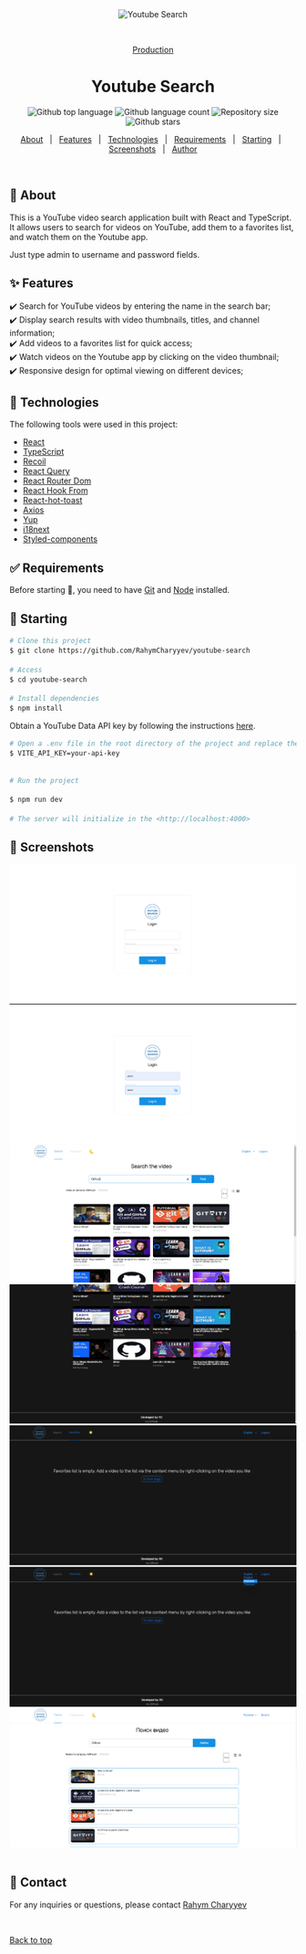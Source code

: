 <div align="center" id="top"> 
  <img src="./.github/app.gif" alt="Youtube Search" />

&#xa0;

<a href="https://youtube-search-tau.vercel.app">Production</a>

</div>

<h1 align="center">Youtube Search</h1>

<p align="center">
  <img alt="Github top language" src="https://img.shields.io/github/languages/top/RahymCharyyev/youtube-search?color=56BEB8">

  <img alt="Github language count" src="https://img.shields.io/github/languages/count/RahymCharyyev/youtube-search?color=56BEB8">

  <img alt="Repository size" src="https://img.shields.io/github/repo-size/RahymCharyyev/youtube-search?color=56BEB8">

  <!-- <img alt="License" src="https://img.shields.io/github/license/RahymCharyyev/youtube-search?color=56BEB8"> -->

  <!-- <img alt="Github issues" src="https://img.shields.io/github/issues/RahymCharyyev/youtube-search?color=56BEB8" /> -->

  <!-- <img alt="Github forks" src="https://img.shields.io/github/forks/RahymCharyyev/youtube-search?color=56BEB8" /> -->

  <img alt="Github stars" src="https://img.shields.io/github/stars/RahymCharyyev/youtube-search?color=56BEB8" />
</p>

<!-- Status -->

<!-- <h4 align="center">
	🚧  Youtube Search 🚀 Under construction...  🚧
</h4>

<hr> -->

<p align="center">
  <a href="#dart-about">About</a> &#xa0; | &#xa0; 
  <a href="#sparkles-features">Features</a> &#xa0; | &#xa0;
  <a href="#rocket-technologies">Technologies</a> &#xa0; | &#xa0;
  <a href="#white_check_mark-requirements">Requirements</a> &#xa0; | &#xa0;
  <a href="#checkered_flag-starting">Starting</a> &#xa0; | &#xa0;
  <a href="#memo-license">Screenshots</a> &#xa0; | &#xa0;
  <a href="#memo-contact">Author</a> 
</p>

<br>

## :dart: About

This is a YouTube video search application built with React and TypeScript. It allows users to search for videos on YouTube, add them to a favorites list, and watch them on the Youtube app.

Just type admin to username and password fields.

## :sparkles: Features

:heavy_check_mark: Search for YouTube videos by entering the name in the search bar;\
:heavy_check_mark: Display search results with video thumbnails, titles, and channel information;\
:heavy_check_mark: Add videos to a favorites list for quick access;\
:heavy_check_mark: Watch videos on the Youtube app by clicking on the video thumbnail;\
:heavy_check_mark: Responsive design for optimal viewing on different devices;

## :rocket: Technologies

The following tools were used in this project:

- [React](https://pt-br.reactjs.org/)
- [TypeScript](https://www.typescriptlang.org/)
- [Recoil](https://recoiljs.org/)
- [React Query](https://tanstack.com/query/v3/)
- [React Router Dom](https://reactrouter.com/en/main)
- [React Hook From](https://react-hook-form.com/)
- [React-hot-toast](https://react-hot-toast.com/)
- [Axios](https://axios-http.com/docs/intro)
- [Yup](https://docs.yup.io/)
- [i18next](https://www.i18next.com/)
- [Styled-components](https://styled-components.com/)

## :white_check_mark: Requirements

Before starting :checkered_flag:, you need to have [Git](https://git-scm.com) and [Node](https://nodejs.org/en/) installed.

## :checkered_flag: Starting

```bash
# Clone this project
$ git clone https://github.com/RahymCharyyev/youtube-search

# Access
$ cd youtube-search

# Install dependencies
$ npm install

```

Obtain a YouTube Data API key by following the instructions <a href="https://developers.google.com/youtube/v3/getting-started" target="_blank">here</a>.

```bash
# Open a .env file in the root directory of the project and replace the following line:
$ VITE_API_KEY=your-api-key

```

```bash

# Run the project

$ npm run dev

# The server will initialize in the <http://localhost:4000>

```

## :memo: Screenshots

![Alt text](1.png) \
![Alt text](2.png) \
![Alt text](3.png) \
![Alt text](4.png) \
![Alt text](5.png) \
![Alt text](6.png) \
![Alt text](7.png) \
&#xa0;

## :memo: Contact

For any inquiries or questions, please contact <a href="https://github.com/RahymCharyyev" target="_blank">Rahym Charyyev</a>

&#xa0;

<a href="#top">Back to top</a>
